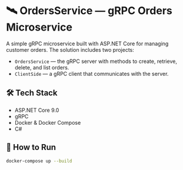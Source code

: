# 🛰️ OrdersService — gRPC Orders Microservice

A simple gRPC microservice built with ASP.NET Core for managing customer orders. The solution includes two projects:
- `OrdersService` — the gRPC server with methods to create, retrieve, delete, and list orders.
- `ClientSide` — a gRPC client that communicates with the server.

## 🛠 Tech Stack
- ASP.NET Core 9.0
- gRPC
- Docker & Docker Compose
- C#

## 🚀 How to Run
```bash
docker-compose up --build
